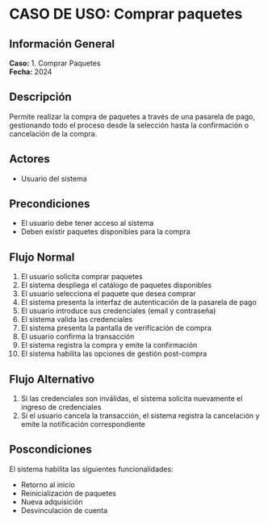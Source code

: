 # CASO DE USO: Comprar paquetes

## Información General

**Caso:** 1. Comprar Paquetes  
**Fecha:** 2024

## Descripción

Permite realizar la compra de paquetes a través de una pasarela de pago, gestionando todo el proceso desde la selección hasta la confirmación o cancelación de la compra.

## Actores

- Usuario del sistema

## Precondiciones

- El usuario debe tener acceso al sistema
- Deben existir paquetes disponibles para la compra

## Flujo Normal

1. El usuario solicita comprar paquetes
1. El sistema despliega el catálogo de paquetes disponibles
1. El usuario selecciona el paquete que desea comprar
1. El sistema presenta la interfaz de autenticación de la pasarela de pago
1. El usuario introduce sus credenciales (email y contraseña)
1. El sistema valida las credenciales
1. El sistema presenta la pantalla de verificación de compra
1. El usuario confirma la transacción
1. El sistema registra la compra y emite la confirmación
1. El sistema habilita las opciones de gestión post-compra

## Flujo Alternativo

1. Si las credenciales son inválidas, el sistema solicita nuevamente el ingreso de credenciales
1. Si el usuario cancela la transacción, el sistema registra la cancelación y emite la notificación correspondiente

## Poscondiciones

El sistema habilita las siguientes funcionalidades:

- Retorno al inicio
- Reinicialización de paquetes
- Nueva adquisición
- Desvinculación de cuenta
